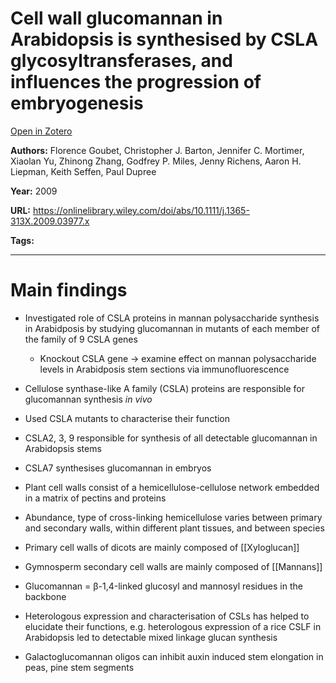 # Cell wall glucomannan in Arabidopsis is synthesised by CSLA glycosyltransferases, and influences the progression of embryogenesis
[Open in Zotero](zotero://select/items/@GoubetEtAl_2009)

**Authors:** Florence Goubet, Christopher J. Barton, Jennifer C. Mortimer, Xiaolan Yu, Zhinong Zhang, Godfrey P. Miles, Jenny Richens, Aaron H. Liepman, Keith Seffen, Paul Dupree

**Year:** 2009

**URL:** https://onlinelibrary.wiley.com/doi/abs/10.1111/j.1365-313X.2009.03977.x

**Tags:**

---
# Main findings
- Investigated role of CSLA proteins in mannan polysaccharide synthesis in Arabidposis by studying glucomannan in mutants of each member of the family of 9 CSLA genes 
	- Knockout CSLA gene → examine effect on mannan polysaccharide levels in Arabidposis stem sections via immunofluorescence 
- Cellulose synthase-like A family (CSLA) proteins are responsible for glucomannan synthesis *in vivo*
- Used CSLA mutants to characterise their function
- CSLA2, 3, 9 responsible for synthesis of all detectable glucomannan in Arabidopsis stems
- CSLA7 synthesises glucomannan in embryos 

- Plant cell walls consist of a hemicellulose-cellulose network embedded in a matrix of pectins and proteins 
- Abundance, type of cross-linking hemicellulose varies between primary and secondary walls, within different plant tissues, and between species 
- Primary cell walls of dicots are mainly composed of [[Xyloglucan]] 
- Gymnosperm secondary cell walls are mainly composed of [[Mannans]] 
- Glucomannan = β-1,4-linked glucosyl and mannosyl residues in the backbone 
- Heterologous expression and characterisation of CSLs has helped to elucidate their functions, e.g. heterologous expression of a rice CSLF in Arabidopsis led to detectable mixed linkage glucan synthesis 
- Galactoglucomannan oligos can inhibit auxin induced stem elongation in peas, pine stem segments 